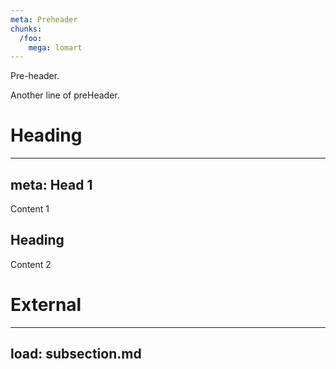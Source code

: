 ```yaml
---
meta: Preheader
chunks:
  /foo:
    mega: lomart
---
```

Pre-header.

Another line of preHeader.

# Heading
---
meta: Head 1
---

Content 1

## Heading
Content 2


# External
---
load: subsection.md
---